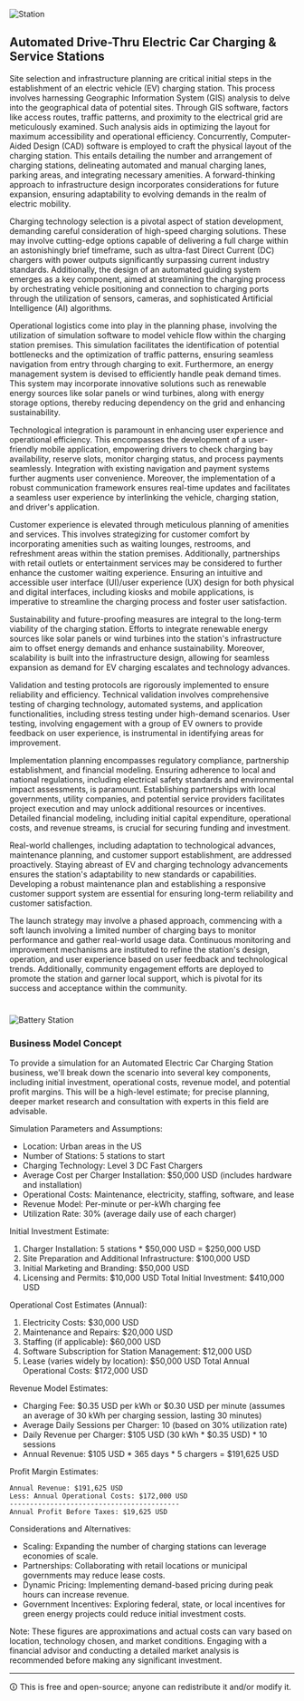 ![Station](https://github.com/sourceduty/EV_Charging/assets/123030236/4fbed9bb-6fe7-49f5-ab4c-9205fc0c9d38)

## Automated Drive-Thru Electric Car Charging & Service Stations

Site selection and infrastructure planning are critical initial steps in the establishment of an electric vehicle (EV) charging station. This process involves harnessing Geographic Information System (GIS) analysis to delve into the geographical data of potential sites. Through GIS software, factors like access routes, traffic patterns, and proximity to the electrical grid are meticulously examined. Such analysis aids in optimizing the layout for maximum accessibility and operational efficiency. Concurrently, Computer-Aided Design (CAD) software is employed to craft the physical layout of the charging station. This entails detailing the number and arrangement of charging stations, delineating automated and manual charging lanes, parking areas, and integrating necessary amenities. A forward-thinking approach to infrastructure design incorporates considerations for future expansion, ensuring adaptability to evolving demands in the realm of electric mobility.

Charging technology selection is a pivotal aspect of station development, demanding careful consideration of high-speed charging solutions. These may involve cutting-edge options capable of delivering a full charge within an astonishingly brief timeframe, such as ultra-fast Direct Current (DC) chargers with power outputs significantly surpassing current industry standards. Additionally, the design of an automated guiding system emerges as a key component, aimed at streamlining the charging process by orchestrating vehicle positioning and connection to charging ports through the utilization of sensors, cameras, and sophisticated Artificial Intelligence (AI) algorithms.

Operational logistics come into play in the planning phase, involving the utilization of simulation software to model vehicle flow within the charging station premises. This simulation facilitates the identification of potential bottlenecks and the optimization of traffic patterns, ensuring seamless navigation from entry through charging to exit. Furthermore, an energy management system is devised to efficiently handle peak demand times. This system may incorporate innovative solutions such as renewable energy sources like solar panels or wind turbines, along with energy storage options, thereby reducing dependency on the grid and enhancing sustainability.

Technological integration is paramount in enhancing user experience and operational efficiency. This encompasses the development of a user-friendly mobile application, empowering drivers to check charging bay availability, reserve slots, monitor charging status, and process payments seamlessly. Integration with existing navigation and payment systems further augments user convenience. Moreover, the implementation of a robust communication framework ensures real-time updates and facilitates a seamless user experience by interlinking the vehicle, charging station, and driver's application.

Customer experience is elevated through meticulous planning of amenities and services. This involves strategizing for customer comfort by incorporating amenities such as waiting lounges, restrooms, and refreshment areas within the station premises. Additionally, partnerships with retail outlets or entertainment services may be considered to further enhance the customer waiting experience. Ensuring an intuitive and accessible user interface (UI)/user experience (UX) design for both physical and digital interfaces, including kiosks and mobile applications, is imperative to streamline the charging process and foster user satisfaction.

Sustainability and future-proofing measures are integral to the long-term viability of the charging station. Efforts to integrate renewable energy sources like solar panels or wind turbines into the station's infrastructure aim to offset energy demands and enhance sustainability. Moreover, scalability is built into the infrastructure design, allowing for seamless expansion as demand for EV charging escalates and technology advances.

Validation and testing protocols are rigorously implemented to ensure reliability and efficiency. Technical validation involves comprehensive testing of charging technology, automated systems, and application functionalities, including stress testing under high-demand scenarios. User testing, involving engagement with a group of EV owners to provide feedback on user experience, is instrumental in identifying areas for improvement.

Implementation planning encompasses regulatory compliance, partnership establishment, and financial modeling. Ensuring adherence to local and national regulations, including electrical safety standards and environmental impact assessments, is paramount. Establishing partnerships with local governments, utility companies, and potential service providers facilitates project execution and may unlock additional resources or incentives. Detailed financial modeling, including initial capital expenditure, operational costs, and revenue streams, is crucial for securing funding and investment.

Real-world challenges, including adaptation to technological advances, maintenance planning, and customer support establishment, are addressed proactively. Staying abreast of EV and charging technology advancements ensures the station's adaptability to new standards or capabilities. Developing a robust maintenance plan and establishing a responsive customer support system are essential for ensuring long-term reliability and customer satisfaction.

The launch strategy may involve a phased approach, commencing with a soft launch involving a limited number of charging bays to monitor performance and gather real-world usage data. Continuous monitoring and improvement mechanisms are instituted to refine the station's design, operation, and user experience based on user feedback and technological trends. Additionally, community engagement efforts are deployed to promote the station and garner local support, which is pivotal for its success and acceptance within the community.

#

![Battery Station](https://github.com/sourceduty/EV_Charging/assets/123030236/1fbf1976-62f6-406c-aa7b-0840ce881541)

### Business Model Concept

To provide a simulation for an Automated Electric Car Charging Station business, we'll break down the scenario into several key components, including initial investment, operational costs, revenue model, and potential profit margins. This will be a high-level estimate; for precise planning, deeper market research and consultation with experts in this field are advisable.

Simulation Parameters and Assumptions:

- Location: Urban areas in the US
- Number of Stations: 5 stations to start
- Charging Technology: Level 3 DC Fast Chargers
- Average Cost per Charger Installation: $50,000 USD (includes hardware and installation)
- Operational Costs: Maintenance, electricity, staffing, software, and lease
- Revenue Model: Per-minute or per-kWh charging fee
- Utilization Rate: 30% (average daily use of each charger)

Initial Investment Estimate:

1. Charger Installation: 5 stations * $50,000 USD = $250,000 USD
2. Site Preparation and Additional Infrastructure: $100,000 USD
3. Initial Marketing and Branding: $50,000 USD
4. Licensing and Permits: $10,000 USD
Total Initial Investment: $410,000 USD

Operational Cost Estimates (Annual):

1. Electricity Costs: $30,000 USD
2. Maintenance and Repairs: $20,000 USD
3. Staffing (if applicable): $60,000 USD
4. Software Subscription for Station Management: $12,000 USD
5. Lease (varies widely by location): $50,000 USD
Total Annual Operational Costs: $172,000 USD

Revenue Model Estimates:

- Charging Fee: $0.35 USD per kWh or $0.30 USD per minute (assumes an average of 30 kWh per charging session, lasting 30 minutes)
- Average Daily Sessions per Charger: 10 (based on 30% utilization rate)
- Daily Revenue per Charger: $105 USD (30 kWh * $0.35 USD) * 10 sessions
- Annual Revenue: $105 USD * 365 days * 5 chargers = $191,625 USD

Profit Margin Estimates:

```
Annual Revenue: $191,625 USD
Less: Annual Operational Costs: $172,000 USD
------------------------------------------
Annual Profit Before Taxes: $19,625 USD
```

Considerations and Alternatives:

- Scaling: Expanding the number of charging stations can leverage economies of scale.
- Partnerships: Collaborating with retail locations or municipal governments may reduce lease costs.
- Dynamic Pricing: Implementing demand-based pricing during peak hours can increase revenue.
- Government Incentives: Exploring federal, state, or local incentives for green energy projects could reduce initial investment costs.

Note: These figures are approximations and actual costs can vary based on location, technology chosen, and market conditions. Engaging with a financial advisor and conducting a detailed market analysis is recommended before making any significant investment.

***

🛈 This is free and open-source; anyone can redistribute it and/or modify it.
